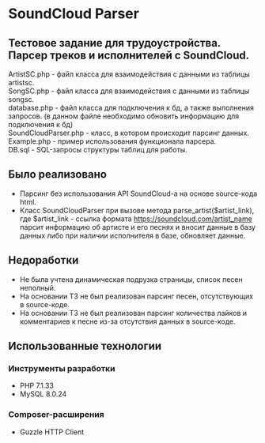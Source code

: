 # SoundCloud Parser
## Тестовое задание для трудоустройства. Парсер треков и исполнителей с SoundCloud.
ArtistSC.php - файл класса для взаимодействия с данными из таблицы artistsc.<br/>
SongSC.php - файл класса для взаимодействия с данными из таблицы songsc.<br/>
database.php - файл класса для подключения к бд, а также выполнения запросов. (в данном файле необходимо обновить информацию для подключения к бд)<br/>
SoundCloudParser.php - класс, в котором происходит парсинг данных. <br/>
Example.php - пример использования функционала парсера.<br/>
DB.sql - SQL-запросы структуры таблиц для работы.<br/>

## Было реализовано
* Парсинг без использования API SoundCloud-а на основе source-кода html. 
* Класс SoundCloudParser при вызове метода parse_artist($artist_link), где $artist_link - ссылка формата https://soundcloud.com/artist_name парсит информацию об артисте и его песнях и вносит данные в базу данных либо при наличии исполнителя в базе, обновляет данные.
## Недоработки
* Не была учтена динамическая подрузка страницы, список песен неполный. 
* На основании ТЗ не был реализован парсинг песен, отсутствующих в source-коде.
* На основании ТЗ не был реализован парсинг количества лайков и комментариев к песне из-за отсутствия данных в source-коде. 
## Использованные технологии
### Инструменты разработки
* PHP 7.1.33
* MySQL 8.0.24
### Composer-расширения
* Guzzle HTTP Client
